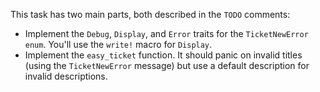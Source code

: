 This task has two main parts, both described in the `TODO` comments:

- Implement the `Debug`, `Display`, and `Error` traits for the `TicketNewError` `enum`. You'll use the `write!` macro for `Display`.
- Implement the `easy_ticket` function. It should panic on invalid titles (using the `TicketNewError` message) but use a default description for invalid descriptions.